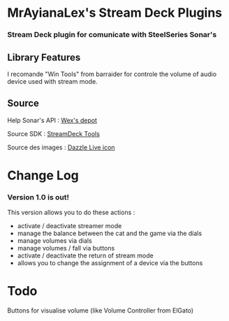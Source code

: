 # MrAyianaLex's Stream Deck Plugins

### Stream Deck plugin for comunicate with SteelSeries Sonar's

## Library Features
I recomande "Win Tools" from barraider for controle the volume of audio device used with stream mode.

## Source
Help Sonar's API : [Wex's depot](https://github.com/wex/sonar-rev)

Source SDK : [StreamDeck Tools](https://github.com/BarRaider/streamdeck-tools)

Source des images : [Dazzle Live icon](https://www.svgrepo.com/collection/dazzle-line-icons/)

# Change Log
### Version 1.0 is out!
This version allows you to do these actions :
- activate / deactivate streamer mode
- manage the balance between the cat and the game via the dials
- manage volumes via dials
- manage volumes / fall via buttons
- activate / deactivate the return of stream mode
- allows you to change the assignment of a device via the buttons

# Todo
Buttons for visualise volume (like Volume Controller from ElGato)
